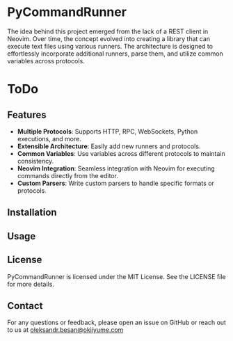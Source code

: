 # PyCommandRunner

The idea behind this project emerged from the lack of a REST client in Neovim. Over time, the concept evolved into creating a library that can execute text files using various runners. The architecture is designed to effortlessly incorporate additional runners, parse them, and utilize common variables across protocols.

# ToDo

## Features

- **Multiple Protocols**: Supports HTTP, RPC, WebSockets, Python executions, and more.
- **Extensible Architecture**: Easily add new runners and protocols.
- **Common Variables**: Use variables across different protocols to maintain consistency.
- **Neovim Integration**: Seamless integration with Neovim for executing commands directly from the editor.
- **Custom Parsers**: Write custom parsers to handle specific formats or protocols.

## Installation

## Usage

## License

PyCommandRunner is licensed under the MIT License. See the LICENSE file for more details.

## Contact

For any questions or feedback, please open an issue on GitHub or reach out to us at <oleksandr.besan@okiiyume.com>
